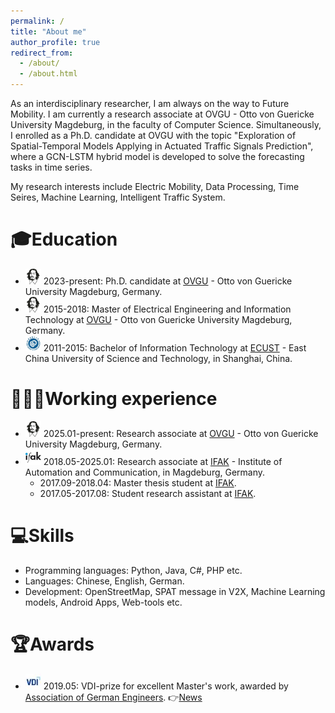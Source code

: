```yaml
---
permalink: /
title: "About me"
author_profile: true
redirect_from: 
  - /about/
  - /about.html
---
```


As an interdisciplinary researcher, I am always on the way to Future Mobility. I am currently a research associate at OVGU - Otto von Guericke University Magdeburg, in the faculty of Computer Science. Simultaneously, I enrolled as a Ph.D. candidate at OVGU with the topic "Exploration of Spatial-Temporal Models Applying in Actuated Traffic Signals Prediction", where a GCN-LSTM hybrid model is developed to solve the forecasting tasks in time series.

My research interests include Electric Mobility, Data Processing, Time Seires, Machine Learning, Intelligent Traffic System.

🎓Education
======
- <img src="/images/OVGU-Logo.png" width="25"> 2023-present: Ph.D. candidate at [OVGU](https://www.ovgu.de/) - Otto von Guericke University Magdeburg, Germany.
- <img src="/images/OVGU-Logo.png" width="25"> 2015-2018: Master of Electrical Engineering and Information Technology at [OVGU](https://www.ovgu.de/) - Otto von Guericke University Magdeburg, Germany.
- <img src="/images/ecust-logo.png" width="25"> 2011-2015: Bachelor of Information Technology at [ECUST](https://www.ecust.edu.cn/en/) - East China University of Science and Technology, in Shanghai, China.

👩🏻‍💻Working experience
======
- <img src="/images/OVGU-Logo.png" width="25"> 2025.01-present: Research associate at [OVGU](https://www.ovgu.de/) - Otto von Guericke University Magdeburg, Germany.
- <img src="/images/ifak-logo.png" width="25"> 2018.05-2025.01: Research associate at [IFAK](https://www.ifak.eu/) - Institute of Automation and Communication, in Magdeburg, Germany.
  - 2017.09-2018.04: Master thesis student at [IFAK](https://www.ifak.eu/).
  - 2017.05-2017.08: Student research assistant at [IFAK](https://www.ifak.eu/).

💻Skills
======
- Programming languages: Python, Java, C#, PHP etc.
- Languages: Chinese, English, German.
- Development: OpenStreetMap, SPAT message in V2X, Machine Learning models, Android Apps, Web-tools etc.

🏆Awards
======
- <img src="/images/vdi-logo.png" width="25"> 2019.05: VDI-prize for excellent Master's work, awarded by [Association of German Engineers](https://www.vdi.de/). 👉[News](https://www.ifak.eu/de/news/feng-xie-vdi-foerderpreis-ausgezeichnet)


